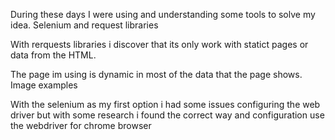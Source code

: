 During these days I were using and understanding some tools to solve my idea. Selenium and request libraries

With rerquests libraries i discover that its only work with statict pages or data from the HTML.

The page im using is dynamic in most of the data that the page shows. Image examples

With the selenium as my first option i had some issues configuring the web driver but with some research i found the correct way and configuration use the webdriver for chrome browser
